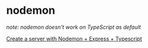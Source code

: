 # nodemon

*note: nodemon doesn't work on TypeScript as default*  

[Create a server with Nodemon + Express + Typescript]:https://medium.com/create-a-server-with-nodemon-express-typescript/create-a-server-with-nodemon-express-typescript-f7c88fb5ee71
[Create a server with Nodemon + Express + Typescript]
